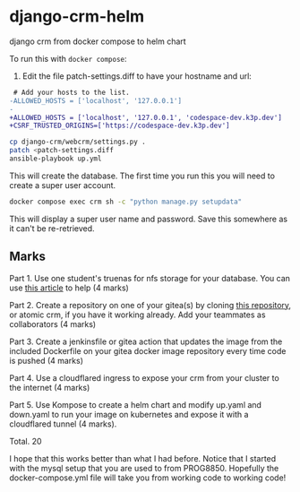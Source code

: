 # django-crm-helm
django crm from docker compose to helm chart

To run this with `docker compose`:

1. Edit the file patch-settings.diff to have your hostname and url:

```diff
 # Add your hosts to the list.
-ALLOWED_HOSTS = ['localhost', '127.0.0.1']
-
+ALLOWED_HOSTS = ['localhost', '127.0.0.1', 'codespace-dev.k3p.dev']
+CSRF_TRUSTED_ORIGINS=['https://codespace-dev.k3p.dev']

```

```bash
cp django-crm/webcrm/settings.py .
patch <patch-settings.diff
ansible-playbook up.yml
```

This will create the database. The first time you run this you will need to create a super user account.

```bash
docker compose exec crm sh -c "python manage.py setupdata"
```

This will display a super user name and password. Save this somewhere as it can't be re-retrieved.

## Marks

Part 1. Use one student's truenas for nfs storage for your database. You can use [this article](https://www.dontpanicblog.co.uk/2024/12/20/nfs-shares-in-docker/) to help (4 marks)

Part 2. Create a repository on one of your gitea(s) by cloning [this repository](https://github.com/rhildred/django-crm-helm), or atomic crm, if you have it working already. Add your teammates as collaborators (4 marks)

Part 3. Create a jenkinsfile or gitea action that updates the image from the included Dockerfile on your gitea docker image repository every time code is pushed (4 marks)

Part 4. Use a cloudflared ingress to expose your crm from your cluster to the internet (4 marks)

Part 5. Use Kompose to create a helm chart and modify up.yaml and down.yaml to run your image on kubernetes and expose it with a cloudflared tunnel (4 marks).

Total. 20

I hope that this works better than what I had before. Notice that I started with the mysql setup that you are used to from PROG8850. Hopefully the docker-compose.yml file will take you from working code to working code!